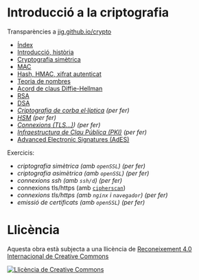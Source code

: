 # Introducció a la criptografia

Transparències a [jig.github.io/crypto](https://jig.github.io/crypto)

  - [Índex](https://jig.github.io/crypto)
  - [Introducció, història](https://jig.github.io/crypto/intro.html)
  - [Cryptografia simètrica](https://jig.github.io/crypto/symmetric.html)
  - [MAC](https://jig.github.io/crypto/mac.html)
  - [Hash, HMAC, xifrat autenticat](https://jig.github.io/crypto/.html)
  - [Teoria de nombres](https://jig.github.io/crypto/number-theory.html)
  - [Acord de claus Diffie-Hellman](https://jig.github.io/crypto/dh.html)
  - [RSA](https://jig.github.io/crypto/rsa.html)
  - [DSA](https://jig.github.io/crypto/dsa.html)
  - *[Criptografia de corba el·líptica](https://jig.github.io/crypto/ecc.html) (per fer)*
  - *[HSM](https://jig.github.io/crypto/hsm.html) (per fer)*
  - *[Connexions (TLS...)](http://jig.github.io/crypto/tls.html)) (per fer)*
  - *[Infraestructura de Clau Pública (PKI)](http://jig.github.io/crypto/pki.html) (per fer)*
  - [Advanced Electronic Signatures (AdES)](http://jig.github.io/crypto/ades.html)

Exercicis:

  - *criptografia simètrica (amb `openSSL`) (per fer)*
  - *criptografia asimètrica (amb `openSSL`) (per fer)*
  - *connexions ssh (amb `ssh/d`) (per fer)*
  - connexions tls/https (amb [`cipherscan`](https://github.com/jig/docker-cipherscan))
  - *connexions tls/https (amb `nginx` i `navegador`) (per fer)*
  - *emissió de certificats (amb `openSSL`) (per fer)*
  
# Llicència

Aquesta obra està subjecta a una llicència de [Reconeixement 4.0 Internacional de Creative Commons](http://creativecommons.org/licenses/by/4.0/)

[![Llicència de Creative Commons](https://i.creativecommons.org/l/by/4.0/88x31.png)](http://creativecommons.org/licenses/by/4.0/)

